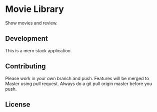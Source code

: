 # Movie Library

Show movies and review.

## Development

This is a mern stack application.



## Contributing

Please work in your own branch and push. Features will be merged to Master using pull request. 
Always do a git pull origin master before you push. 

## License